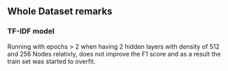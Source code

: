 ## Whole Dataset remarks

### TF-IDF model

Running with epochs > 2 when having 2 hidden layers with density of 512 and 256 Nodes relativly, does not improve the F1 score and as a result the train set was started to overfit.